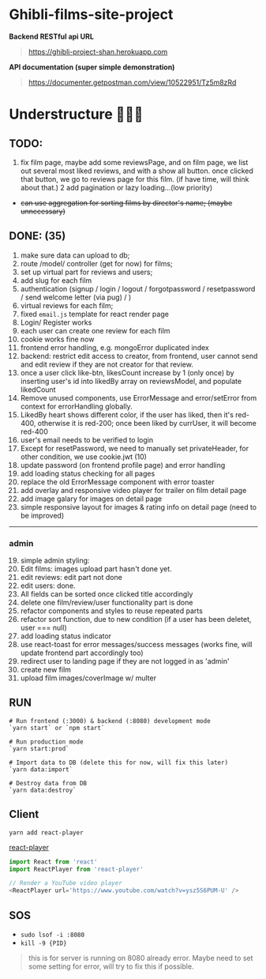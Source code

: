 # Ghibli-films-site-project

**Backend RESTful api URL**
> https://ghibli-project-shan.herokuapp.com

**API documentation (super simple demonstration)**
> https://documenter.getpostman.com/view/10522951/Tz5m8zRd


# Understructure 👩🏻‍💻

## TODO:
1) fix film page, maybe add some reviewsPage, and on film page, we list out several most liked reviews, and with a show all button. once clicked that button, we go to reviews page for this film. (if have time, will think about that.)
2 add pagination or lazy loading...(low priority)

- ~~can use aggregation for sorting films by director's name; (maybe unnecessary)~~

## DONE: (35)
1) make sure data can upload to db;
2) route /model/ controller (get for now) for films;
3) set up virtual part for reviews and users;
4) add slug for each film
5) authentication (signup / login / logout / forgotpassword / resetpassword / send welcome letter (via pug) / )
6) virtual reviews for each film;
7) fixed `email.js` template for react render page
8) Login/ Register works
9) each user can create one review for each film
10) cookie works fine now
11) frontend error handling, e.g. mongoError duplicated index
12) backend: restrict edit access to creator, from frontend, user cannot send and edit review if they are not creator for that review.
13) once a user click like-btn, likesCount increase by 1 (only once) by inserting user's id into likedBy array on reviewsModel, and populate likedCount
14) Remove unused components, use ErrorMessage and error/setError from context for errorHandling globally.
15) LikedBy heart shows different color, if the user has liked, then it's red-400, otherwise it is red-200; once been liked by currUser, it will become red-400
16) user's email needs to be verified to login
17) Except for resetPassword, we need to manually set privateHeader, for other condition, we use cookie.jwt (10)
18) update password (on frontend profile page) and error handling
29) add loading status checking for all pages
31) replace the old ErrorMessage component with error toaster
33) add overlay and responsive video player for trailer on film detail page
34) add image galary for images on detail page
35) simple responsive layout for images & rating info on detail page (need to be improved)

---
### admin
19) simple admin styling: 
20) Edit films: images upload part hasn't done yet.
21) edit reviews: edit part not done
22) edit users: done.
23) All fields can be sorted once clicked title accordingly
24) delete one film/review/user functionality part is done
25) refactor components and styles to reuse repeated parts
26) refactor sort function, due to new condition (if a user has been deletet, user === null)
27) add loading status indicator
28) use react-toast for error messages/success messages (works fine, will update frontend part accordingly too)
30) redirect user to landing page if they are not logged in as 'admin'
32) create new film
33) upload film images/coverImage w/ multer

## RUN
```
# Run frontend (:3000) & backend (:8080) development mode
`yarn start` or `npm start`

# Run production mode
`yarn start:prod`

# Import data to DB (delete this for now, will fix this later)
`yarn data:import`

# Destroy data from DB
`yarn data:destroy`
```

## Client
`yarn add react-player`

[react-player](https://github.com/CookPete/react-player)
```js
import React from 'react'
import ReactPlayer from 'react-player'

// Render a YouTube video player
<ReactPlayer url='https://www.youtube.com/watch?v=ysz5S6PUM-U' />
```
## SOS
- `sudo lsof -i :8080`
- `kill -9 {PID}`
> this is for server is running on 8080 already error. Maybe need to set some setting for error, will try to fix this if possible.
